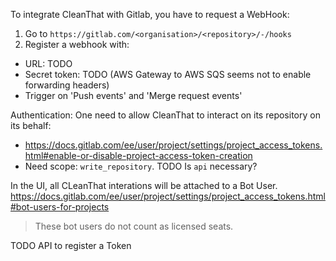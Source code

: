 To integrate CleanThat with Gitlab, you have to request a WebHook:

1. Go to `https://gitlab.com/<organisation>/<repository>/-/hooks`
2. Register a webhook with:

- URL: TODO
- Secret token: TODO (AWS Gateway to AWS SQS seems not to enable forwarding headers)
- Trigger on 'Push events' and 'Merge request events'

Authentication:
One need to allow CleanThat to interact on its repository on its behalf:
- https://docs.gitlab.com/ee/user/project/settings/project_access_tokens.html#enable-or-disable-project-access-token-creation
- Need scope: `write_repository`. TODO Is `api` necessary?

In the UI, all CLeanThat interations will be attached to a Bot User.
https://docs.gitlab.com/ee/user/project/settings/project_access_tokens.html#bot-users-for-projects

> These bot users do not count as licensed seats.

TODO API to register a Token
